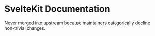 # SvelteKit Documentation

Never merged into upstream because maintainers categorically decline non-trivial changes.